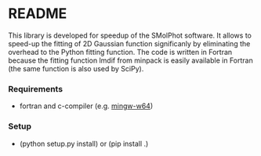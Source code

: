 # README #

This library is developed for speedup of the SMolPhot software. It allows to speed-up the fitting of 2D Gaussian function significanly by eliminating the overhead to the Python fitting function. The code is written in Fortran because the fitting function lmdif from minpack is easily available in Fortran (the same function is also used by SciPy).

### Requirements ###

* fortran and c-compiler (e.g. [mingw-w64](http://sourceforge.net/projects/mingw-w64/files/))

### Setup ###

* (python setup.py install) or (pip install .)
